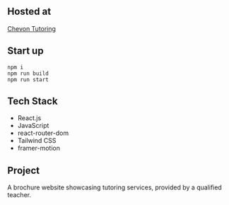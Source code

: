 ## Hosted at

[Chevon Tutoring](https://chevon-kuik-tutoring.netlify.app/)

## Start up

    npm i
    npm run build
    npm run start

## Tech Stack

- React.js
- JavaScript
- react-router-dom
- Tailwind CSS
- framer-motion

## Project

A brochure website showcasing tutoring services, provided by a qualified teacher.